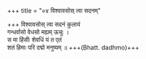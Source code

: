 +++
title = "०४ विश्वावसोस् त्वा सदनम्"

+++
विश्वावसोस् त्वा सदनं कुलायं  
गन्धर्वासो वेधसो मह्यम् ऊचुः ।  
स मा हिंसीः शेवधिं यं त एतं  
शतं हिमाः परि दद्मो मनुष्यम् ॥ +++(Bhatt. dadhmo)+++